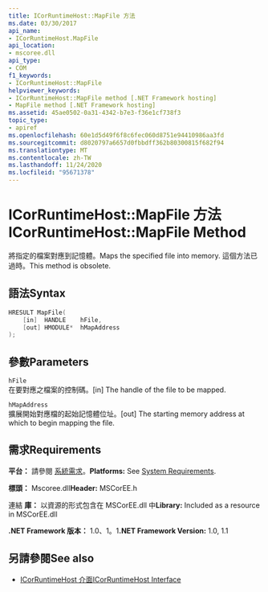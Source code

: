```yaml
---
title: ICorRuntimeHost::MapFile 方法
ms.date: 03/30/2017
api_name:
- ICorRuntimeHost.MapFile
api_location:
- mscoree.dll
api_type:
- COM
f1_keywords:
- ICorRuntimeHost::MapFile
helpviewer_keywords:
- ICorRuntimeHost::MapFile method [.NET Framework hosting]
- MapFile method [.NET Framework hosting]
ms.assetid: 45ae0502-0a31-4342-b7e3-f36e1cf738f3
topic_type:
- apiref
ms.openlocfilehash: 60e1d5d49f6f8c6fec060d8751e94410986aa3fd
ms.sourcegitcommit: d8020797a6657d0fbbdff362b80300815f682f94
ms.translationtype: MT
ms.contentlocale: zh-TW
ms.lasthandoff: 11/24/2020
ms.locfileid: "95671378"
---
```

# <a name="icorruntimehostmapfile-method"></a><span data-ttu-id="63536-102">ICorRuntimeHost::MapFile 方法</span><span class="sxs-lookup"><span data-stu-id="63536-102">ICorRuntimeHost::MapFile Method</span></span>

<span data-ttu-id="63536-103">將指定的檔案對應到記憶體。</span><span class="sxs-lookup"><span data-stu-id="63536-103">Maps the specified file into memory.</span></span> <span data-ttu-id="63536-104">這個方法已過時。</span><span class="sxs-lookup"><span data-stu-id="63536-104">This method is obsolete.</span></span>  
  
## <a name="syntax"></a><span data-ttu-id="63536-105">語法</span><span class="sxs-lookup"><span data-stu-id="63536-105">Syntax</span></span>  
  
```cpp  
HRESULT MapFile(  
    [in]  HANDLE    hFile,  
    [out] HMODULE*  hMapAddress  
);  
```  
  
## <a name="parameters"></a><span data-ttu-id="63536-106">參數</span><span class="sxs-lookup"><span data-stu-id="63536-106">Parameters</span></span>  

 `hFile`  
 <span data-ttu-id="63536-107">在要對應之檔案的控制碼。</span><span class="sxs-lookup"><span data-stu-id="63536-107">[in] The handle of the file to be mapped.</span></span>  
  
 `hMapAddress`  
 <span data-ttu-id="63536-108">擴展開始對應檔的起始記憶體位址。</span><span class="sxs-lookup"><span data-stu-id="63536-108">[out] The starting memory address at which to begin mapping the file.</span></span>  
  
## <a name="requirements"></a><span data-ttu-id="63536-109">需求</span><span class="sxs-lookup"><span data-stu-id="63536-109">Requirements</span></span>  

 <span data-ttu-id="63536-110">**平台：** 請參閱 [系統需求](../../get-started/system-requirements.md)。</span><span class="sxs-lookup"><span data-stu-id="63536-110">**Platforms:** See [System Requirements](../../get-started/system-requirements.md).</span></span>  
  
 <span data-ttu-id="63536-111">**標頭：** Mscoree.dll</span><span class="sxs-lookup"><span data-stu-id="63536-111">**Header:** MSCorEE.h</span></span>  
  
 <span data-ttu-id="63536-112">連結 **庫：** 以資源的形式包含在 MSCorEE.dll 中</span><span class="sxs-lookup"><span data-stu-id="63536-112">**Library:** Included as a resource in MSCorEE.dll</span></span>  
  
 <span data-ttu-id="63536-113">**.NET Framework 版本：** 1.0、1。1</span><span class="sxs-lookup"><span data-stu-id="63536-113">**.NET Framework Version:** 1.0, 1.1</span></span>  
  
## <a name="see-also"></a><span data-ttu-id="63536-114">另請參閱</span><span class="sxs-lookup"><span data-stu-id="63536-114">See also</span></span>

- [<span data-ttu-id="63536-115">ICorRuntimeHost 介面</span><span class="sxs-lookup"><span data-stu-id="63536-115">ICorRuntimeHost Interface</span></span>](icorruntimehost-interface.md)
